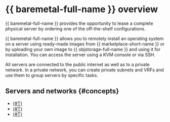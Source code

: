 # {{ baremetal-full-name }} overview

{{ baremetal-full-name }} provides the opportunity to lease a complete physical server by ordering one of the off-the-shelf configurations.

{{ baremetal-full-name }} allows you to remotely install an operating system on a server using ready-made images from {{ marketplace-short-name }} or by uploading your own image to {{ objstorage-full-name }} and using it for installation. You can access the server using a KVM console or via SSH.

All servers are connected to the public internet as well as to a private network. In a private network, you can create private subnets and VRFs and use them to group servers by specific tasks.

## Servers and networks {#concepts}

* [{#T}](./servers.md)
* [{#T}](./server-configurations.md)
* [{#T}](./network.md)
